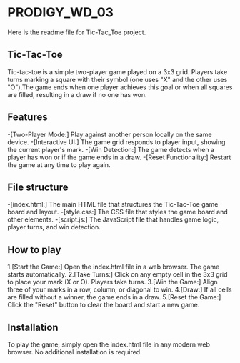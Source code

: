 # PRODIGY_WD_03
Here is the readme file for Tic-Tac_Toe project.

## Tic-Tac-Toe
Tic-tac-toe is a simple two-player game played on a 3x3 grid. Players take turns marking a square with their symbol (one uses "X" and the other uses "O").The game ends when one player achieves this goal or when all squares are filled, resulting in a draw if no one has won.

## Features
-[Two-Player Mode:] Play against another person locally on the same device.
-[Interactive UI:] The game grid responds to player input, showing the current player's mark.
-[Win Detection:] The game detects when a player has won or if the game ends in a draw.
-[Reset Functionality:] Restart the game at any time to play again.

## File structure
-[index.html:] The main HTML file that structures the Tic-Tac-Toe game board and layout.
-[style.css:] The CSS file that styles the game board and other elements.
-[script.js:] The JavaScript file that handles game logic, player turns, and win detection.


## How to play
1.[Start the Game:] Open the index.html file in a web browser. The game starts automatically.
2.[Take Turns:] Click on any empty cell in the 3x3 grid to place your mark (X or O). Players take turns.
3.[Win the Game:] Align three of your marks in a row, column, or diagonal to win.
4.[Draw:] If all cells are filled without a winner, the game ends in a draw.
5.[Reset the Game:] Click the "Reset" button to clear the board and start a new game.


## Installation
To play the game, simply open the index.html file in any modern web browser. No additional installation is required.
